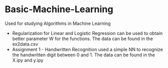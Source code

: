 # Basic-Machine-Learning
Used for studying Algorithms in Machine Learning
- Regularization for Linear and Logistic Regression can be used to obtain better parameter W for the functions. The data can be found in the ex2data.csv
- Assignment 1 - Handwritten Recognition used a simple NN to recognize the handwritten digit between 0 and 1. The data can be found in the X.ipy and y.ipy
